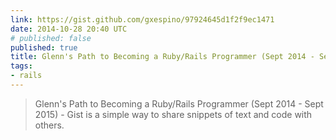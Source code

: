 ```yaml
---
link: https://gist.github.com/gxespino/97924645d1f2f9ec1471
date: 2014-10-28 20:40 UTC
# published: false
published: true
title: Glenn's Path to Becoming a Ruby/Rails Programmer (Sept 2014 - Sept 2015)
tags:
- rails
---
```


<blockquote>Glenn&#39;s Path to Becoming a Ruby/Rails Programmer (Sept 2014 - Sept 2015) - Gist is a simple way to share snippets of text and code with others.</blockquote>
